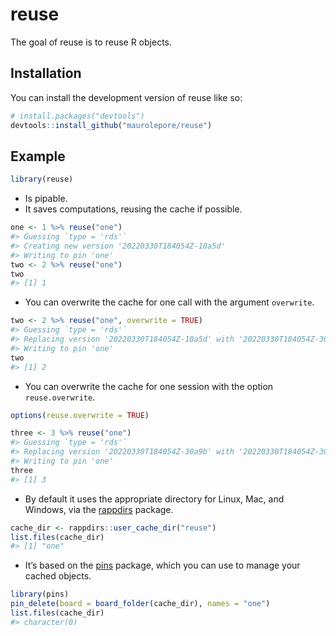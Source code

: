 
<!-- README.md is generated from README.Rmd. Please edit that file -->

# reuse

<!-- badges: start -->
<!-- badges: end -->

The goal of reuse is to reuse R objects.

## Installation

You can install the development version of reuse like so:

``` r
# install.packages("devtools")
devtools::install_github("maurolepore/reuse")
```

## Example

``` r
library(reuse)
```

-   Is pipable.
-   It saves computations, reusing the cache if possible.

``` r
one <- 1 %>% reuse("one")
#> Guessing `type = 'rds'`
#> Creating new version '20220330T184054Z-10a5d'
#> Writing to pin 'one'
two <- 2 %>% reuse("one")
two
#> [1] 1
```

-   You can overwrite the cache for one call with the argument
    `overwrite`.

``` r
two <- 2 %>% reuse("one", overwrite = TRUE)
#> Guessing `type = 'rds'`
#> Replacing version '20220330T184054Z-10a5d' with '20220330T184054Z-30a9b'
#> Writing to pin 'one'
two
#> [1] 2
```

-   You can overwrite the cache for one session with the option
    `reuse.overwrite`.

``` r
options(reuse.overwrite = TRUE)

three <- 3 %>% reuse("one")
#> Guessing `type = 'rds'`
#> Replacing version '20220330T184054Z-30a9b' with '20220330T184054Z-30ea3'
#> Writing to pin 'one'
three
#> [1] 3
```

-   By default it uses the appropriate directory for Linux, Mac, and
    Windows, via the [rappdirs](https://rappdirs.r-lib.org/) package.

``` r
cache_dir <- rappdirs::user_cache_dir("reuse")
list.files(cache_dir)
#> [1] "one"
```

-   It’s based on the [pins](https://pins.rstudio.com/) package, which
    you can use to manage your cached objects.

``` r
library(pins)
pin_delete(board = board_folder(cache_dir), names = "one")
list.files(cache_dir)
#> character(0)
```

